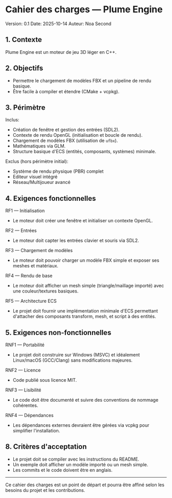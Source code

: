 # Cahier des charges — Plume Engine

Version: 0.1
Date: 2025-10-14
Auteur: Noa Second

## 1. Contexte

Plume Engine est un moteur de jeu 3D léger en C++.

## 2. Objectifs

- Permettre le chargement de modèles FBX et un pipeline de rendu basique.
- Être facile à compiler et étendre (CMake + vcpkg).

## 3. Périmètre

Inclus:

- Création de fenêtre et gestion des entrées (SDL2).
- Contexte de rendu OpenGL (initialisation et boucle de rendu).
- Chargement de modèles FBX (utilisation de `ufbx`).
- Mathématiques via GLM.
- Structure basique d'ECS (entités, composants, systèmes) minimale.

Exclus (hors périmètre initial):

- Système de rendu physique (PBR) complet
- Editeur visuel intégré
- Réseau/Multijoueur avancé

## 4. Exigences fonctionnelles

RF1 — Initialisation

- Le moteur doit créer une fenêtre et initialiser un contexte OpenGL.

RF2 — Entrées

- Le moteur doit capter les entrées clavier et souris via SDL2.

RF3 — Chargement de modèles

- Le moteur doit pouvoir charger un modèle FBX simple et exposer ses meshes et matériaux.

RF4 — Rendu de base

- Le moteur doit afficher un mesh simple (triangle/maillage importé) avec une couleur/textures basiques.

RF5 — Architecture ECS

- Le projet doit fournir une implémentation minimale d'ECS permettant d'attacher des composants transform, mesh, et script à des entités.

## 5. Exigences non-fonctionnelles

RNF1 — Portabilité

- Le projet doit construire sur Windows (MSVC) et idéalement Linux/macOS (GCC/Clang) sans modifications majeures.

RNF2 — Licence

- Code publié sous licence MIT.

RNF3 — Lisibilité

- Le code doit être documenté et suivre des conventions de nommage cohérentes.

RNF4 — Dépendances

- Les dépendances externes devraient être gérées via vcpkg pour simplifier l'installation.

## 8. Critères d'acceptation

- Le projet doit se compiler avec les instructions du README.
- Un exemple doit afficher un modèle importé ou un mesh simple.
- Les commits et le code doivent être en anglais.

---

Ce cahier des charges est un point de départ et pourra être affiné selon les besoins du projet et les contributions.